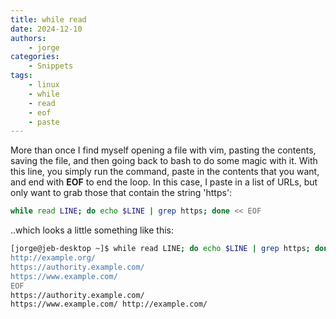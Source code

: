 ```yaml
---
title: while read
date: 2024-12-10
authors:
    - jorge
categories:
    - Snippets
tags:
    - linux
    - while
    - read
    - eof
    - paste
---
```


More than once I find myself opening a file with vim, pasting the contents,
saving the file, and then going back to bash to do some magic with it. With
this line, you simply run the command, paste in the contents that you want, and
end with **EOF** to end the loop. In this case, I paste in a list of URLs, but
only want to grab those that contain the string 'https':

<!-- more -->

```bash
while read LINE; do echo $LINE | grep https; done << EOF   
```

..which looks a little something like this:


```bash
[jorge@jeb-desktop ~]$ while read LINE; do echo $LINE | grep https; done << EOF
http://example.org/
https://authority.example.com/
https://www.example.com/                                                                                                http://example.com/
EOF
https://authority.example.com/
https://www.example.com/ http://example.com/
```
